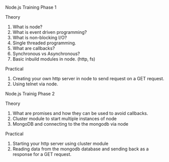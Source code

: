 Node.js Training Phase 1

Theory 

1. What is node?
2. What is event driven programming?
3. What is non-blocking I/O?
4. Single threaded programming.
4. What are callbacks?
6. Synchronous vs Asynchronous?
7. Basic inbuild modules in node. (http, fs)


Practical

1. Creating your own http server in node to send request on a GET request.
2. Using telnet via node.


Node.js Trainig Phase 2

Theory

1. What are promises and how they can be used to avoid callbacks.
2. Cluster module to start multiple instances of node
3. MongoDB and connecting to the the mongodb via node


Practical

1. Starting your http server using cluster module
2. Reading data from the mongodb database and sending back as a response for a GET request.